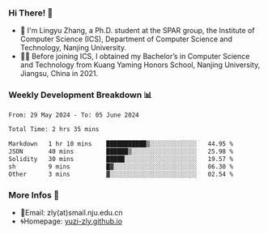 ### Hi There! 👋 
- 🐳 I'm Lingyu Zhang, a Ph.D. student at the SPAR group, the Institute of Computer Science (ICS), Department of Computer Science and Technology, Nanjing University.
- 🧑‍🎓 Before joining ICS, I obtained my Bachelor’s in Computer Science and Technology from Kuang Yaming Honors School, Nanjing University, Jiangsu, China in 2021.

### Weekly Development Breakdown :bar_chart:

<!--START_SECTION:waka-->

```txt
From: 29 May 2024 - To: 05 June 2024

Total Time: 2 hrs 35 mins

Markdown   1 hr 10 mins    ███████████▒░░░░░░░░░░░░░   44.95 %
JSON       40 mins         ██████▒░░░░░░░░░░░░░░░░░░   25.98 %
Solidity   30 mins         █████░░░░░░░░░░░░░░░░░░░░   19.57 %
sh         9 mins          █▓░░░░░░░░░░░░░░░░░░░░░░░   06.30 %
Other      3 mins          ▓░░░░░░░░░░░░░░░░░░░░░░░░   02.54 %
```

<!--END_SECTION:waka-->

<!--
### Github Contributions :octocat:

![](https://raw.githubusercontent.com/yuzi-zly/yuzi-zly/output/github-contribution-grid-snake.svg)              
-->

### More Infos 📖

- 📧Email: zly(at)smail.nju.edu.cn
- 🌀Homepage: [yuzi-zly.github.io](https://yuzi-zly.github.io/)
